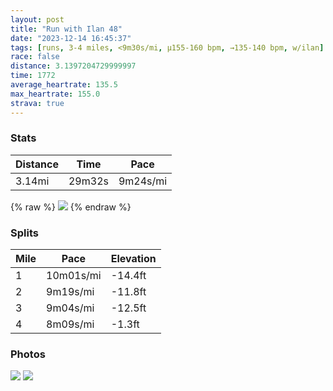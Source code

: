 ```yaml
---
layout: post
title: "Run with Ilan 48"
date: "2023-12-14 16:45:37"
tags: [runs, 3-4 miles, <9m30s/mi, μ155-160 bpm, →135-140 bpm, w/ilan]
race: false
distance: 3.1397204729999997
time: 1772
average_heartrate: 135.5
max_heartrate: 155.0
strava: true
---
```


### Stats

| Distance | Time | Pace |
|----------|------|------|
|3.14mi|29m32s|9m24s/mi|

{% raw %}
<img src='https://maps.googleapis.com/maps/api/staticmap?maptype=roadmap&path=enc:kmwwFlvsbMFFd@DNFBHCZFRHbA@^DVDFCIt@^JJF`@Ep@Kt@e@lA?JOXA\GVIv@J\@n@\@E?CAB?FPtAr@f@Nn@FHFEf@e@bAKt@EHSv@i@lAa@bBO`@Gn@Il@Dh@JPb@HTNXZq@g@[MOPSh@CRDFx@f@JHt@^^Tf@^PX|@l@vAt@n@^b@Px@h@\PNLb@PF?b@LVn@\X^Jf@FPLbB^VB`@NhBh@~@\z@NzBEH@fA?j@H~@f@`@RJCX_@b@W`@Aj@LF?Em@Bs@DMTa@f@Qj@Md@Qf@_@^@hAJPd@ZEj@WnAAHE`@DJNBPTd@h@CHC`@_@LQf@UrAv@dA|@Xh@Z|@RLEACHfBa@n@]^?NQHCh@NfA`Br@`@jAVdBVVE?CEC]Fi@?q@GcCg@mAOi@o@]e@m@m@i@Om@D[l@]FSHCZC@WAoA]Yk@][ES_@[IKu@[q@Qc@SoB_@OH_@BGFWHm@QY@UEa@Q[EYGUQWCYd@IRUfAMlCCT_A@UD_@R[XODO?c@Ye@Qe@IyAGaCDUC_Cm@uBu@U?WOi@KMA{@YsAk@s@_Ag@OmBeAeCoBqAq@qBkAaEkCa@O}@q@s@k@h@PPLTXfBdA&key=AIzaSyC1MId7bFpkLXNAaYhBSTb8jLyiSqzbDtM&size=800x800&markers=color:yellow|label:S|40.7575,-73.99799&markers=color:green|label:F|40.75716000000006,-74.00525999999995'>
{% endraw %}

### Splits

| Mile | Pace | Elevation |
|------|------|-----------|
|1|10m01s/mi|-14.4ft|
|2|9m19s/mi|-11.8ft|
|3|9m04s/mi|-12.5ft|
|4|8m09s/mi|-1.3ft|

### Photos
<img src='https://dgtzuqphqg23d.cloudfront.net/osIsN4rBYuJxSsRcyc66oNfB_DjFu-Laiml6UOVGfS0-576x768.jpg'>

<img src='https://dgtzuqphqg23d.cloudfront.net/JcmNmD2Oeucir1EDlfZIqZd5wsyM6IQWrhmxwe_LvqU-576x768.jpg'>
